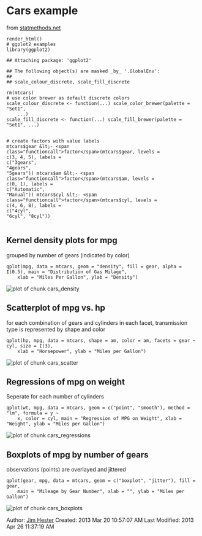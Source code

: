 # Cars example #
from [statmethods.net](http://www.statmethods.net/advgraphs/ggplot2.html)

<div class="chunk" id="cars_setup"><div class="rcode"><div class="source"><pre class="knitr"><code class="r"><span class="functioncall">render_html</span>()
<span class="comment"># ggplot2 examples</span>
<span class="functioncall">library</span>(ggplot2)
</code></pre></div><div class="message"><pre class="knitr"><code class="r">## Attaching package: 'ggplot2'
</code></pre></div><div class="message"><pre class="knitr"><code class="r">## The following object(s) are masked _by_ '.GlobalEnv':
## 
## scale_colour_discrete, scale_fill_discrete
</code></pre></div><div class="source"><pre class="knitr"><code class="r"><span class="functioncall">rm</span>(mtcars)
<span class="comment"># use color brewer as default discrete colors</span>
scale_colour_discrete &lt;- <span class="functioncall"><span class="keyword">function</span></span>(...) <span class="functioncall">scale_color_brewer</span>(palette = <span class="string">"Set1"</span>, 
    ...)
scale_fill_discrete &lt;- <span class="functioncall"><span class="keyword">function</span></span>(...) <span class="functioncall">scale_fill_brewer</span>(palette = <span class="string">"Set1"</span>, ...)

<span class="comment"># create factors with value labels</span>
mtcars$gear &lt;- <span class="functioncall">factor</span>(mtcars$gear, levels = <span class="functioncall">c</span>(3, 4, 5), labels = <span class="functioncall">c</span>(<span class="string">"3gears"</span>, 
    <span class="string">"4gears"</span>, <span class="string">"5gears"</span>))
mtcars$am &lt;- <span class="functioncall">factor</span>(mtcars$am, levels = <span class="functioncall">c</span>(0, 1), labels = <span class="functioncall">c</span>(<span class="string">"Automatic"</span>, <span class="string">"Manual"</span>))
mtcars$cyl &lt;- <span class="functioncall">factor</span>(mtcars$cyl, levels = <span class="functioncall">c</span>(4, 6, 8), labels = <span class="functioncall">c</span>(<span class="string">"4cyl"</span>, <span class="string">"6cyl"</span>, 
    <span class="string">"8cyl"</span>))
</code></pre></div></div></div>

##  Kernel density plots for mpg ##
grouped by number of gears (indicated by color)
<div class="chunk" id="cars_density"><div class="rcode"><div class="source"><pre class="knitr"><code class="r"><span class="functioncall">qplot</span>(mpg, data = mtcars, geom = <span class="string">"density"</span>, fill = gear, alpha = <span class="functioncall">I</span>(0.5), main = <span class="string">"Distribution of Gas Milage"</span>, 
    xlab = <span class="string">"Miles Per Gallon"</span>, ylab = <span class="string">"Density"</span>)
</code></pre></div></div><div class="rimage default"><img src="figure/cars_density.png" title="plot of chunk cars_density" alt="plot of chunk cars_density" class="plot" /></div></div>

## Scatterplot of mpg vs. hp ##
for each combination of gears and cylinders in each facet, transmission type is represented by shape and color
<div class="chunk" id="cars_scatter"><div class="rcode"><div class="source"><pre class="knitr"><code class="r"><span class="functioncall">qplot</span>(hp, mpg, data = mtcars, shape = am, color = am, facets = gear ~ cyl, size = <span class="functioncall">I</span>(3), 
    xlab = <span class="string">"Horsepower"</span>, ylab = <span class="string">"Miles per Gallon"</span>)
</code></pre></div></div><div class="rimage default"><img src="figure/cars_scatter.png" title="plot of chunk cars_scatter" alt="plot of chunk cars_scatter" class="plot" /></div></div>


## Regressions of mpg on weight ##
Seperate for each number of cylinders
<div class="chunk" id="cars_regressions"><div class="rcode"><div class="source"><pre class="knitr"><code class="r"><span class="functioncall">qplot</span>(wt, mpg, data = mtcars, geom = <span class="functioncall">c</span>(<span class="string">"point"</span>, <span class="string">"smooth"</span>), method = <span class="string">"lm"</span>, formula = y ~ 
    x, color = cyl, main = <span class="string">"Regression of MPG on Weight"</span>, xlab = <span class="string">"Weight"</span>, ylab = <span class="string">"Miles per Gallon"</span>)
</code></pre></div></div><div class="rimage default"><img src="figure/cars_regressions.png" title="plot of chunk cars_regressions" alt="plot of chunk cars_regressions" class="plot" /></div></div>


## Boxplots of mpg by number of gears ##
observations (points) are overlayed and jittered
<div class="chunk" id="cars_boxplots"><div class="rcode"><div class="source"><pre class="knitr"><code class="r"><span class="functioncall">qplot</span>(gear, mpg, data = mtcars, geom = <span class="functioncall">c</span>(<span class="string">"boxplot"</span>, <span class="string">"jitter"</span>), fill = gear, 
    main = <span class="string">"Mileage by Gear Number"</span>, xlab = <span class="string">""</span>, ylab = <span class="string">"Miles per Gallon"</span>)
</code></pre></div></div><div class="rimage default"><img src="figure/cars_boxplots.png" title="plot of chunk cars_boxplots" alt="plot of chunk cars_boxplots" class="plot" /></div></div>


Author: [Jim Hester](http://jimhester.com)
Created: 2013 Mar 20 10:57:07 AM
Last Modified: 2013 Apr 26 11:37:19 AM
